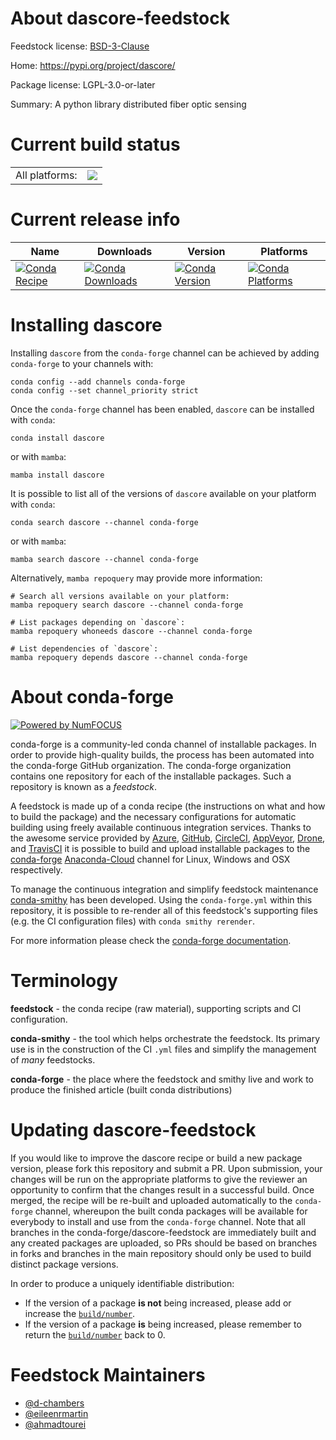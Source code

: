 About dascore-feedstock
=======================

Feedstock license: [BSD-3-Clause](https://github.com/conda-forge/dascore-feedstock/blob/main/LICENSE.txt)

Home: https://pypi.org/project/dascore/

Package license: LGPL-3.0-or-later

Summary: A python library distributed fiber optic sensing

Current build status
====================


<table><tr><td>All platforms:</td>
    <td>
      <a href="https://dev.azure.com/conda-forge/feedstock-builds/_build/latest?definitionId=17103&branchName=main">
        <img src="https://dev.azure.com/conda-forge/feedstock-builds/_apis/build/status/dascore-feedstock?branchName=main">
      </a>
    </td>
  </tr>
</table>

Current release info
====================

| Name | Downloads | Version | Platforms |
| --- | --- | --- | --- |
| [![Conda Recipe](https://img.shields.io/badge/recipe-dascore-green.svg)](https://anaconda.org/conda-forge/dascore) | [![Conda Downloads](https://img.shields.io/conda/dn/conda-forge/dascore.svg)](https://anaconda.org/conda-forge/dascore) | [![Conda Version](https://img.shields.io/conda/vn/conda-forge/dascore.svg)](https://anaconda.org/conda-forge/dascore) | [![Conda Platforms](https://img.shields.io/conda/pn/conda-forge/dascore.svg)](https://anaconda.org/conda-forge/dascore) |

Installing dascore
==================

Installing `dascore` from the `conda-forge` channel can be achieved by adding `conda-forge` to your channels with:

```
conda config --add channels conda-forge
conda config --set channel_priority strict
```

Once the `conda-forge` channel has been enabled, `dascore` can be installed with `conda`:

```
conda install dascore
```

or with `mamba`:

```
mamba install dascore
```

It is possible to list all of the versions of `dascore` available on your platform with `conda`:

```
conda search dascore --channel conda-forge
```

or with `mamba`:

```
mamba search dascore --channel conda-forge
```

Alternatively, `mamba repoquery` may provide more information:

```
# Search all versions available on your platform:
mamba repoquery search dascore --channel conda-forge

# List packages depending on `dascore`:
mamba repoquery whoneeds dascore --channel conda-forge

# List dependencies of `dascore`:
mamba repoquery depends dascore --channel conda-forge
```


About conda-forge
=================

[![Powered by
NumFOCUS](https://img.shields.io/badge/powered%20by-NumFOCUS-orange.svg?style=flat&colorA=E1523D&colorB=007D8A)](https://numfocus.org)

conda-forge is a community-led conda channel of installable packages.
In order to provide high-quality builds, the process has been automated into the
conda-forge GitHub organization. The conda-forge organization contains one repository
for each of the installable packages. Such a repository is known as a *feedstock*.

A feedstock is made up of a conda recipe (the instructions on what and how to build
the package) and the necessary configurations for automatic building using freely
available continuous integration services. Thanks to the awesome service provided by
[Azure](https://azure.microsoft.com/en-us/services/devops/), [GitHub](https://github.com/),
[CircleCI](https://circleci.com/), [AppVeyor](https://www.appveyor.com/),
[Drone](https://cloud.drone.io/welcome), and [TravisCI](https://travis-ci.com/)
it is possible to build and upload installable packages to the
[conda-forge](https://anaconda.org/conda-forge) [Anaconda-Cloud](https://anaconda.org/)
channel for Linux, Windows and OSX respectively.

To manage the continuous integration and simplify feedstock maintenance
[conda-smithy](https://github.com/conda-forge/conda-smithy) has been developed.
Using the ``conda-forge.yml`` within this repository, it is possible to re-render all of
this feedstock's supporting files (e.g. the CI configuration files) with ``conda smithy rerender``.

For more information please check the [conda-forge documentation](https://conda-forge.org/docs/).

Terminology
===========

**feedstock** - the conda recipe (raw material), supporting scripts and CI configuration.

**conda-smithy** - the tool which helps orchestrate the feedstock.
                   Its primary use is in the construction of the CI ``.yml`` files
                   and simplify the management of *many* feedstocks.

**conda-forge** - the place where the feedstock and smithy live and work to
                  produce the finished article (built conda distributions)


Updating dascore-feedstock
==========================

If you would like to improve the dascore recipe or build a new
package version, please fork this repository and submit a PR. Upon submission,
your changes will be run on the appropriate platforms to give the reviewer an
opportunity to confirm that the changes result in a successful build. Once
merged, the recipe will be re-built and uploaded automatically to the
`conda-forge` channel, whereupon the built conda packages will be available for
everybody to install and use from the `conda-forge` channel.
Note that all branches in the conda-forge/dascore-feedstock are
immediately built and any created packages are uploaded, so PRs should be based
on branches in forks and branches in the main repository should only be used to
build distinct package versions.

In order to produce a uniquely identifiable distribution:
 * If the version of a package **is not** being increased, please add or increase
   the [``build/number``](https://docs.conda.io/projects/conda-build/en/latest/resources/define-metadata.html#build-number-and-string).
 * If the version of a package **is** being increased, please remember to return
   the [``build/number``](https://docs.conda.io/projects/conda-build/en/latest/resources/define-metadata.html#build-number-and-string)
   back to 0.

Feedstock Maintainers
=====================

* [@d-chambers](https://github.com/d-chambers/)
* [@eileenrmartin](https://github.com/eileenrmartin/)
* [@ahmadtourei](https://github.com/ahmadtourei)

